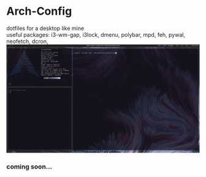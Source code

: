 # Arch-Config
dotfiles for a desktop like mine <br/>
useful packages: i3-wm-gap, i3lock, dmenu, polybar, mpd, feh, pywal, neofetch, dcron,  <br/>
![Alt text](/arch_desktop_01.png?raw=true "desktop_01")
### coming soon...
